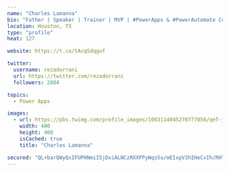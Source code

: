 ```yaml
---
name: "Charles Lamanna"
bio: "Father | Speaker | Trainer | MVP | #PowerApps & #PowerAutomate Community Super User | YouTuber Right-pointing triangle http://youtube.com/c/rezadorrani | Learn - Share - Clockwise rightwards and leftwards open circle arrows"
location: Houston, TX
type: "profile"
heat: 127

website: https://t.co/tAcqSdqguf

twitter:
  username: rezadorrani
  url: https://twitter.com/rezadorrani
  followers: 2884

topics:
  - Power Apps

images:
  - url: https://pbs.twimg.com/profile_images/1063114045270777856/qeT-jpWr_400x400.jpg
    width: 400
    height: 400
    isCached: true
    title: "Charles Lamanna"

secured: "QL+barQWyQxIFUPHNmiI5jDxiALNCzRXXPPyWqs5u/mEIxpV3hIHeCxIh/RHTHoCwKiTi7lrU4E6YRJ2M7OE90eaSswuPxO5aqN1TTl7fPZELvYGh+mrad/ZskcH2U3vD9d3A7lziAkY0nvoXnSPXavS/DR3T4CHjiKv+jLaCJ97G9O2SrgDqY2KGzZVYX3gLcO67J0onNY4wUBAruJsbOdH0Co1R9rU/nidm95doYAnoGYuhTo23cQvqA1uml2H38Lfr7zHPs4375MvURUXVtOzqX6PtMIvUOpy8ik8nArWctnhx5y9HJCkxvrQFplGE/82RD8bOVIH7a5M37prgY4XGpoOeO8I9AOBd2OUt42CKkpPpE4FBZ3OhMc+aO8ezimvse+YaZw3Y6r70dm1RvNZpOnrcgshjw9JiuXS/jo=;Cqt7TJrYACpo98w9YLu3Fg=="
---
```


